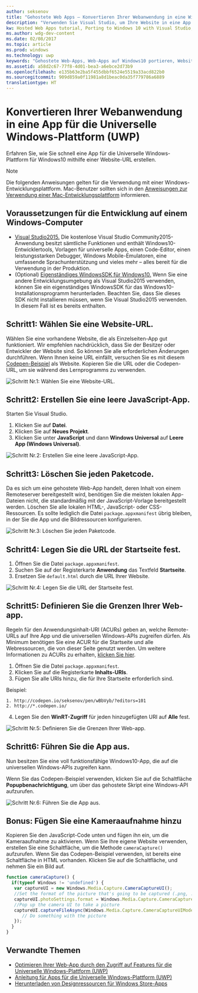 ```yaml
---
author: seksenov
title: "Gehostete Web Apps – Konvertieren Ihrer Webanwendung in eine Windows-App mithilfe von Visual Studio"
description: "Verwenden Sie Visual Studio, um Ihre Website in eine App für die Universelle Windows-Plattform (UWP) für Windows10 zu konvertieren."
kw: Hosted Web Apps tutorial, Porting to Windows 10 with Visual Studio, How to convert website to Windows, How to add website to Windows Store, Packaging web application for Microsoft Store, Test Windows 10 native features and runtime APIs with CodePen, How to use Windows Cortana Live Tiles Built-in Camera on my Website with remote JavaScript
ms.author: wdg-dev-content
ms.date: 02/08/2017
ms.topic: article
ms.prod: windows
ms.technology: uwp
keywords: "Gehostete Web-Apps, Web-Apps auf Windows10 portieren, Website in Windows konvertieren, Web-Apps für Windows Store verpacken"
ms.assetid: a58d2c67-77f8-4d01-bea3-a6ebce2d73b9
ms.openlocfilehash: e135b63e2ba5f455dbbf6524e5519a33acd822b0
ms.sourcegitcommit: 909d859a0f11981a8d1beac0da35f779786a6889
translationtype: HT
---
```

# <a name="convert-your-web-application-to-a-universal-windows-platform-uwp-app"></a>Konvertieren Ihrer Webanwendung in eine App für die Universelle Windows-Plattform (UWP)

Erfahren Sie, wie Sie schnell eine App für die Universelle Windows-Plattform für Windows10 mithilfe einer Website-URL erstellen. 

> [!NOTE]
> Die folgenden Anweisungen gelten für die Verwendung mit einer Windows-Entwicklungsplattform. Mac-Benutzer sollten sich in den [Anweisungen zur Verwendung einer Mac-Entwicklungsplattform](./hwa-create-mac.md) informieren.

## <a name="what-you-need-to-develop-on-windows"></a>Voraussetzungen für die Entwicklung auf einem Windows-Computer

- [Visual Studio2015.](https://www.visualstudio.com/) Die kostenlose Visual Studio Community2015-Anwendung besitzt sämtliche Funktionen und enthält Windows10-Entwicklertools, Vorlagen für universelle Apps, einen Code-Editor, einen leistungsstarken Debugger, Windows Mobile-Emulatoren, eine umfassende Sprachunterstützung und vieles mehr – alles bereit für die Verwendung in der Produktion.
- (Optional) [Eigenständiges WindowsSDK für Windows10.](https://dev.windows.com/downloads/windows-10-sdk) Wenn Sie eine andere Entwicklungsumgebung als Visual Studio2015 verwenden, können Sie ein eigenständiges WindowsSDK für das Windows10-Installationsprogramm herunterladen. Beachten Sie, dass Sie dieses SDK nicht installieren müssen, wenn Sie Visual Studio2015 verwenden. In diesem Fall ist es bereits enthalten.

## <a name="step-1-pick-a-website-url"></a>Schritt1: Wählen Sie eine Website-URL.
Wählen Sie eine vorhandene Website, die als Einzelseiten-App gut funktioniert. Wir empfehlen nachdrücklich, dass Sie der Besitzer oder Entwickler der Website sind. So können Sie alle erforderlichen Änderungen durchführen. Wenn Ihnen keine URL einfällt, versuchen Sie es mit diesem [Codepen-Beispiel](http://codepen.io/seksenov/pen/wBbVyb/?editors=101) als Website. Kopieren Sie die URL oder die Codepen-URL, um sie während des Lernprogramms zu verwenden. 

![Schritt Nr.1: Wählen Sie eine Website-URL.](images/hwa-to-uwp/windows_step1.png)

## <a name="step-2-create-a-blank-javascript-app"></a>Schritt2: Erstellen Sie eine leere JavaScript-App.

Starten Sie Visual Studio.
1. Klicken Sie auf **Datei**.
2. Klicken Sie auf **Neues Projekt**.
3. Klicken Sie unter **JavaScript** und dann **Windows Universal** auf **Leere App (Windows Universal)**.

![Schritt Nr.2: Erstellen Sie eine leere JavaScript-App.](images/hwa-to-uwp/windows_step2.png)

## <a name="step-3-delete-any-packaged-code"></a>Schritt3: Löschen Sie jeden Paketcode.

Da es sich um eine gehostete Web-App handelt, deren Inhalt von einem Remoteserver bereitgestellt wird, benötigen Sie die meisten lokalen App-Dateien nicht, die standardmäßig mit der JavaScript-Vorlage bereitgestellt werden. Löschen Sie alle lokalen HTML-, JavaScript- oder CSS-Ressourcen. Es sollte lediglich die Datei `package.appxmanifest` übrig bleiben, in der Sie die App und die Bildressourcen konfigurieren.

![Schritt Nr.3: Löschen Sie jeden Paketcode.](images/hwa-to-uwp/windows_step3.png)

## <a name="step-4-set-the-start-page-url"></a>Schritt4: Legen Sie die URL der Startseite fest.

1. Öffnen Sie die Datei `package.appxmanifest`.
2. Suchen Sie auf der Registerkarte **Anwendung** das Textfeld **Startseite**.
3. Ersetzen Sie `default.html` durch die URL Ihrer Website.

![Schritt Nr.4: Legen Sie die URL der Startseite fest.](images/hwa-to-uwp/windows_step4.png)

## <a name="step-5-define-the-boundaries-of-your-web-app"></a>Schritt5: Definieren Sie die Grenzen Ihrer Web-app.

Regeln für den Anwendungsinhalt-URI (ACURs) geben an, welche Remote-URLs auf Ihre App und die universellen Windows-APIs zugreifen dürfen. Als Minimum benötigen Sie eine ACUR für die Startseite und alle Webressourcen, die von dieser Seite genutzt werden. Um weitere Informationen zu ACURs zu erhalten, [klicken Sie hier](./hwa-access-features.md).
1. Öffnen Sie die Datei `package.appxmanifest`.
2. Klicken Sie auf die Registerkarte **Inhalts-URIs**.
3. Fügen Sie alle URIs hinzu, die für Ihre Startseite erforderlich sind.

Beispiel:
```
1. http://codepen.io/seksenov/pen/wBbVyb/?editors=101
2. http://*.codepen.io/
```
4. Legen Sie den **WinRT-Zugriff** für jeden hinzugefügten URI auf **Alle** fest.

![Schritt Nr.5: Definieren Sie die Grenzen Ihrer Web-app.](images/hwa-to-uwp/windows_step5.png)

## <a name="step-6-run-your-app"></a>Schritt6: Führen Sie die App aus.

Nun besitzen Sie eine voll funktionsfähige Windows10-App, die auf die universellen Windows-APIs zugreifen kann.

Wenn Sie das Codepen-Beispiel verwenden, klicken Sie auf die Schaltfläche **Popupbenachrichtigung**, um über das gehostete Skript eine Windows-API aufzurufen.

![Schritt Nr.6: Führen Sie die App aus.](images/hwa-to-uwp/windows_step6.png)

## <a name="bonus-add-camera-capture"></a>Bonus: Fügen Sie eine Kameraaufnahme hinzu

Kopieren Sie den JavaScript-Code unten und fügen ihn ein, um die Kameraaufnahme zu aktivieren. Wenn Sie Ihre eigene Website verwenden, erstellen Sie eine Schaltfläche, um die Methode `cameraCapture()` aufzurufen. Wenn Sie das Codepen-Beispiel verwenden, ist bereits eine Schaltfläche in HTML vorhanden. Klicken Sie auf die Schaltfläche, und nehmen Sie ein Bild auf.

```JavaScript
function cameraCapture() {
  if(typeof Windows != 'undefined') {
   var captureUI = new Windows.Media.Capture.CameraCaptureUI();
   //Set the format of the picture that's going to be captured (.png, .jpg, ...)
   captureUI.photoSettings.format = Windows.Media.Capture.CameraCaptureUIPhotoFormat.png;
   //Pop up the camera UI to take a picture
   captureUI.captureFileAsync(Windows.Media.Capture.CameraCaptureUIMode.photo).then(function (capturedItem) {
      // Do something with the picture
   });
  }
}
```

## <a name="related-topics"></a>Verwandte Themen

- [Optimieren Ihrer Web-App durch den Zugriff auf Features für die Universelle Windows-Plattform (UWP)](hwa-access-features.md)
- [Anleitung für Apps für die Universelle Windows-Plattform (UWP)](http://go.microsoft.com/fwlink/p/?LinkID=397871)
- [Herunterladen von Designressourcen für Windows Store-Apps](https://msdn.microsoft.com/library/windows/apps/xaml/bg125377.aspx)
